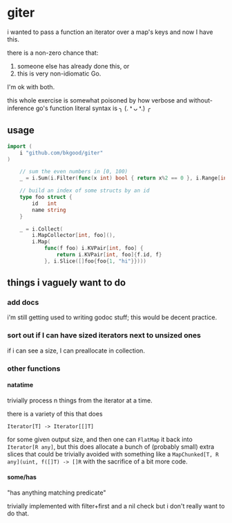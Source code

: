 # giter
i wanted to pass a function an iterator over a map's keys and now I have this.

there is a non-zero chance that:

1. someone else has already done this, or
1. this is very non-idiomatic Go.

I'm ok with both.

this whole exercise is somewhat poisoned by how verbose and without-inference go's function literal
syntax is ╮ (. ❛ ᴗ ❛.) ╭

## usage

```go
import (
	i "github.com/bkgood/giter"
)

	// sum the even numbers in [0, 100)
	_ = i.Sum(i.Filter(func(x int) bool { return x%2 == 0 }, i.Range[int](0, 100)))

	// build an index of some structs by an id
	type foo struct {
		id   int
		name string
	}

	_ = i.Collect(
		i.MapCollector[int, foo](),
		i.Map(
			func(f foo) i.KVPair[int, foo] {
				return i.KVPair[int, foo]{f.id, f}
			}, i.Slice([]foo{foo{1, "hi"}})))
```

## things i vaguely want to do

### add docs

i'm still getting used to writing godoc stuff; this would be decent practice.

### sort out if I can have sized iterators next to unsized ones

if i can see a size, I can preallocate in collection.

### other functions

#### natatime
trivially process n things from the iterator at a time.

there is a variety of this that does

    Iterator[T] -> Iterator[[]T]

for some given output size, and then one can `FlatMap` it back into `Iterator[R any]`, but this does
allocate a bunch of (probably small) extra slices that could be trivially avoided with something
like a `MapChunked[T, R any](uint, f([]T) -> []R` with the sacrifice of a bit more code.

#### some/has
"has anything matching predicate"

trivially implemented with filter+first and a nil check but i don't really want to do that.
